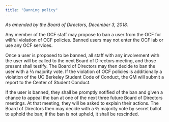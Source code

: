 ```yaml
---
title: "Banning policy"
---
```


_As amended by the Board of Directors, December 3, 2018._

Any member of the OCF staff may propose to ban a user from the OCF for willful
violation of OCF policies. Banned users may not enter the OCF lab or use any
OCF services.

Once a user is proposed to be banned, all staff with any involvement with the
user will be called to the next Board of Directors meeting, and those present
shall testify. The Board of Directors may then decide to ban the user with a ⅔
majority vote. If the violation of OCF policies is additionally a violation of
the UC Berkeley Student Code of Conduct, the GM will submit a report to the
Center of Student Conduct.

If the user is banned, they shall be promptly notified of the ban and given a
chance to appeal the ban at one of the next three future Board of Directors
meetings. At that meeting, they will be asked to explain their actions. The
Board of Directors then may decide with a ⅔ majority vote by secret ballot to
uphold the ban; if the ban is not upheld, it shall be rescinded.
